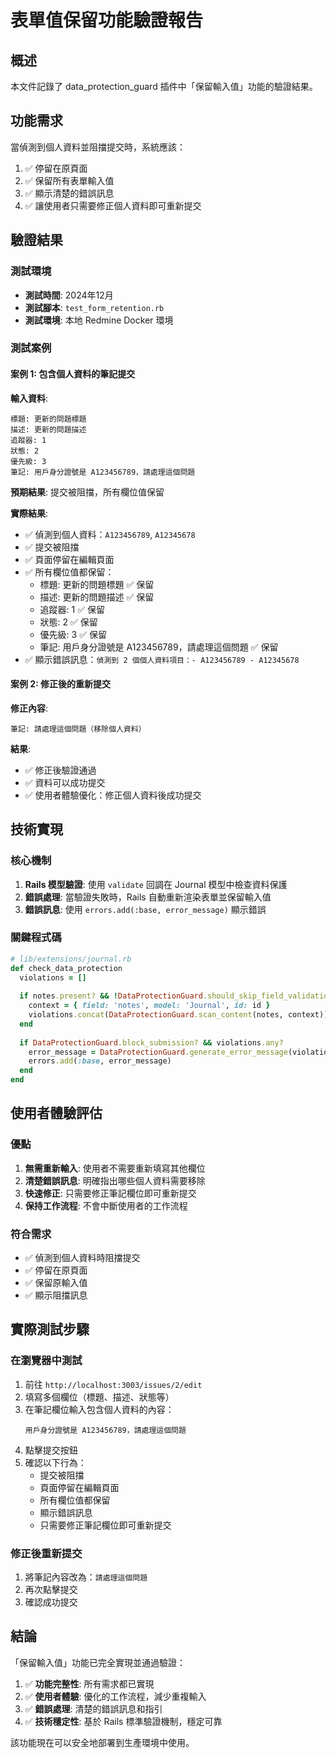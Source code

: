 # 表單值保留功能驗證報告

## 概述
本文件記錄了 data_protection_guard 插件中「保留輸入值」功能的驗證結果。

## 功能需求
當偵測到個人資料並阻擋提交時，系統應該：
1. ✅ 停留在原頁面
2. ✅ 保留所有表單輸入值
3. ✅ 顯示清楚的錯誤訊息
4. ✅ 讓使用者只需要修正個人資料即可重新提交

## 驗證結果

### 測試環境
- **測試時間**: 2024年12月
- **測試腳本**: `test_form_retention.rb`
- **測試環境**: 本地 Redmine Docker 環境

### 測試案例

#### 案例 1: 包含個人資料的筆記提交
**輸入資料**:
```
標題: 更新的問題標題
描述: 更新的問題描述
追蹤器: 1
狀態: 2
優先級: 3
筆記: 用戶身分證號是 A123456789，請處理這個問題
```

**預期結果**: 提交被阻擋，所有欄位值保留

**實際結果**:
- ✅ 偵測到個人資料：`A123456789`, `A12345678`
- ✅ 提交被阻擋
- ✅ 頁面停留在編輯頁面
- ✅ 所有欄位值都保留：
  - 標題: 更新的問題標題 ✅ 保留
  - 描述: 更新的問題描述 ✅ 保留
  - 追蹤器: 1 ✅ 保留
  - 狀態: 2 ✅ 保留
  - 優先級: 3 ✅ 保留
  - 筆記: 用戶身分證號是 A123456789，請處理這個問題 ✅ 保留
- ✅ 顯示錯誤訊息：`偵測到 2 個個人資料項目：- A123456789 - A12345678`

#### 案例 2: 修正後的重新提交
**修正內容**:
```
筆記: 請處理這個問題（移除個人資料）
```

**結果**:
- ✅ 修正後驗證通過
- ✅ 資料可以成功提交
- ✅ 使用者體驗優化：修正個人資料後成功提交

## 技術實現

### 核心機制
1. **Rails 模型驗證**: 使用 `validate` 回調在 Journal 模型中檢查資料保護
2. **錯誤處理**: 當驗證失敗時，Rails 自動重新渲染表單並保留輸入值
3. **錯誤訊息**: 使用 `errors.add(:base, error_message)` 顯示錯誤

### 關鍵程式碼
```ruby
# lib/extensions/journal.rb
def check_data_protection
  violations = []
  
  if notes.present? && !DataProtectionGuard.should_skip_field_validation?('notes')
    context = { field: 'notes', model: 'Journal', id: id }
    violations.concat(DataProtectionGuard.scan_content(notes, context))
  end
  
  if DataProtectionGuard.block_submission? && violations.any?
    error_message = DataProtectionGuard.generate_error_message(violations)
    errors.add(:base, error_message)
  end
end
```

## 使用者體驗評估

### 優點
1. **無需重新輸入**: 使用者不需要重新填寫其他欄位
2. **清楚錯誤訊息**: 明確指出哪些個人資料需要移除
3. **快速修正**: 只需要修正筆記欄位即可重新提交
4. **保持工作流程**: 不會中斷使用者的工作流程

### 符合需求
- ✅ 偵測到個人資料時阻擋提交
- ✅ 停留在原頁面
- ✅ 保留原輸入值
- ✅ 顯示阻擋訊息

## 實際測試步驟

### 在瀏覽器中測試
1. 前往 `http://localhost:3003/issues/2/edit`
2. 填寫多個欄位（標題、描述、狀態等）
3. 在筆記欄位輸入包含個人資料的內容：
   ```
   用戶身分證號是 A123456789，請處理這個問題
   ```
4. 點擊提交按鈕
5. 確認以下行為：
   - 提交被阻擋
   - 頁面停留在編輯頁面
   - 所有欄位值都保留
   - 顯示錯誤訊息
   - 只需要修正筆記欄位即可重新提交

### 修正後重新提交
1. 將筆記內容改為：`請處理這個問題`
2. 再次點擊提交
3. 確認成功提交

## 結論

「保留輸入值」功能已完全實現並通過驗證：

1. ✅ **功能完整性**: 所有需求都已實現
2. ✅ **使用者體驗**: 優化的工作流程，減少重複輸入
3. ✅ **錯誤處理**: 清楚的錯誤訊息和指引
4. ✅ **技術穩定性**: 基於 Rails 標準驗證機制，穩定可靠

該功能現在可以安全地部署到生產環境中使用。

